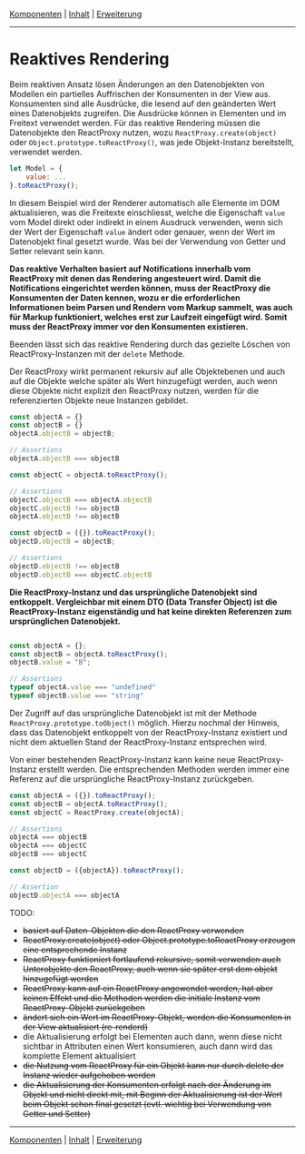 [Komponenten](composite.md) | [Inhalt](README.md#reaktives-rendering) | [Erweiterung](extension.md)
- - -

# Reaktives Rendering

Beim reaktiven Ansatz l&ouml;sen &Auml;nderungen an den Datenobjekten von
Modellen ein partielles Auffrischen der Konsumenten in der View aus. Konsumenten
sind alle Ausdr&uuml;cke, die lesend auf den ge&auml;nderten Wert eines
Datenobjekts zugreifen. Die Ausdr&uuml;cke k&ouml;nnen in Elementen und im
Freitext verwendet werden. F&uuml;r das reaktive Rendering m&uuml;ssen die
Datenobjekte den ReactProxy nutzen, wozu `ReactProxy.create(object)` oder
`Object.prototype.toReactProxy()`, was jede Objekt-Instanz bereitstellt,
verwendet werden.

```javascript
let Model = {
    value: ...
}.toReactProxy();
```

In diesem Beispiel wird der Renderer automatisch alle Elemente im DOM
aktualisieren, was die Freitexte einschliesst, welche die Eigenschaft `value`
vom Model direkt oder indirekt in einem Ausdruck verwenden, wenn sich der Wert
der Eigenschaft `value` &auml;ndert oder genauer, wenn der Wert im Datenobjekt
final gesetzt wurde. Was bei der Verwendung von Getter und Setter relevant sein
kann.

__Das reaktive Verhalten basiert auf Notifications innerhalb vom ReactProxy mit
denen das Rendering angesteuert wird. Damit die Notifications eingerichtet
werden k&ouml;nnen, muss der ReactProxy die Konsumenten der Daten kennen, wozu
er die erforderlichen Informationen beim Parsen und Rendern vom Markup sammelt,
was auch für Markup funktioniert, welches erst zur Laufzeit eingef&uuml;gt wird.
Somit muss der ReactProxy immer vor den Konsumenten existieren.__

Beenden l&auml;sst sich das reaktive Rendering durch das gezielte L&ouml;schen
von ReactProxy-Instanzen mit der `delete` Methode.

Der ReactProxy wirkt permanent rekursiv auf alle Objektebenen und auch auf die
Objekte welche sp&auml;ter als Wert hinzugef&uuml;gt werden, auch wenn diese
Objekte nicht explizit den ReactProxy nutzen, werden f&uuml;r die referenzierten
Objekte neue Instanzen gebildet.

```javascript
const objectA = {}
const objectB = {}
objectA.objectB = objectB;

// Assertions
objectA.objectB === objectB

const objectC = objectA.toReactProxy();

// Assertions
objectC.objectB === objectA.objectB
objectC.objectB !== objectB
objectA.objectB !== objectB

const objectD = ({}).toReactProxy();
objectD.objectB = objectB;

// Assertions
objectD.objectB !== objectB
objectD.objectB === objectC.objectB
```

__Die ReactProxy-Instanz und das urspr&uuml;ngliche Datenobjekt sind entkoppelt.
Vergleichbar mit einem DTO (Data Transfer Object) ist die ReactProxy-Instanz
eigenst&auml;ndig und hat keine direkten Referenzen zum urspr&uuml;nglichen
Datenobjekt.__

```javascript

const objectA = {};
const objectB = objectA.toReactProxy();
objectB.value = "B";

// Assertions
typeof objectA.value === "undefined"
typeof objectB.value === "string"
```

Der Zugriff auf das urspr&uuml;ngliche Datenobjekt ist mit der Methode
`ReactProxy.prototype.toObject()` m&ouml;glich. Hierzu nochmal der Hinweis, dass
das Datenobjekt entkoppelt von der ReactProxy-Instanz existiert und nicht dem
aktuellen Stand der ReactProxy-Instanz entsprechen wird.

Von einer bestehenden ReactProxy-Instanz kann keine neue ReactProxy-Instanz
erstellt werden. Die entsprechenden Methoden werden immer eine Referenz auf die
urspr&uuml;ngliche ReactProxy-Instanz zur&uuml;ckgeben.

```javascript
const objectA = ({}).toReactProxy();
const objectB = objectA.toReactProxy();
const objectC = ReactProxy.create(objectA);

// Assertions
objectA === objectB
objectA === objectC
objectB === objectC

const objectD = ({objectA}).toReactProxy();

// Assertion
objectD.objectA === objectA
```




TODO:

- ~~basiert auf Daten-Objekten die den ReactProxy verwenden~~
- ~~ReactProxy.create(object) oder Object.prototype.toReactProxy erzeugen eine entsprechende Instanz~~
- ~~ReactProxy funktioniert fortlaufend rekursive, somit verwenden auch Unterobjekte den ReactProxy, auch wenn sie später
  erst dem objekt hinzugefügt werden~~
- ~~ReactProxy kann auf ein ReactProxy angewendet werden, hat aber keinen Effekt und die Methoden werden die initiale
  Instanz vom ReactProxy-Objekt zurückgeben~~
- ~~ändert sich ein Wert im ReactProxy-Objekt, werden die Konsumenten in der View aktualisiert (re-renderd)~~
- die Aktualisierung erfolgt bei Elementen auch dann, wenn diese nicht sichtbar in Attributen einen Wert konsumieren,
  auch dann wird das komplette Element aktualisiert
- ~~die Nutzung vom ReactProxy für ein Objekt kann nur durch delete der Instanz wieder aufgehoben werden~~
- ~~die Aktualisierung der Konsumenten erfolgt nach der Änderung im Objekt und nicht direkt mit,
  mit Beginn der Aktualisierung ist der Wert beim Objekt schon final gesetzt (evtl. wichtig bei Verwendung von Getter
  und Setter)~~


- - -

[Komponenten](composite.md) | [Inhalt](README.md#reaktives-rendering) | [Erweiterung](extension.md)

